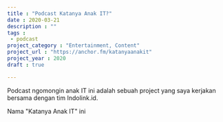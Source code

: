 ```yaml
---
title : "Podcast Katanya Anak IT?"
date : 2020-03-21
description : ""
tags :
 - podcast
project_category : "Entertainment, Content"
project_url : "https://anchor.fm/katanyaanakit"
project_year : 2020
draft : true

---
```


Podcast ngomongin anak IT ini adalah sebuah project yang saya kerjakan bersama dengan tim Indolink.id. 

Nama "Katanya Anak IT" ini

